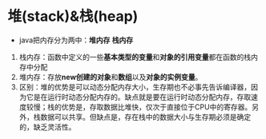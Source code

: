 # 堆\(stack\)&栈\(heap\)

* java把内存分为两中：**堆内存**  **栈内存**

1. 栈内存：函数中定义的一些**基本类型的变量**和**对象的引用变量**都在函数的栈内存中分配
2. 堆内存：存放**new创建的对象**和**数组**以及**对象的实例变量**。
3. 区别：堆的优势是可以动态分配内存大小，生存期也不必事先告诉编译器，因为它是在运行时动态分配内存的。缺点就是要在运行时动态分配内存，存取速度较慢；栈的优势是，存取数据比堆快，仅次于直接位于CPU中的寄存器。另外，栈数据可以共享。但缺点是，存在栈中的数据大小与生存期必须是确定的，缺乏灵活性。



